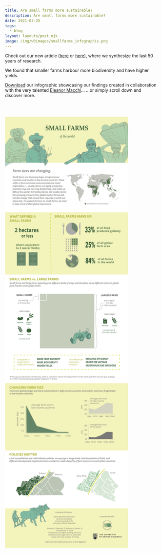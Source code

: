```yaml
---
title: Are small farms more sustainable?
description: Are small farms more sustainable?
date: 2021-03-25
tags:
  - blog
layout: layouts/post.njk
image: /img/w3images/smallfarms_infographic.png
---
```


Check out our new article ([here](https://www.nature.com/articles/s41893-021-00699-2) or [here](https://www.rdcu.be/chtQv)), where we synthesize the last 50 years of research. 

We found that smaller farms harbour more biodiversity and have higher yields.

<a href="/img/w3images/smallfarms_infographic.png" download>Download</a> our infographic showcasing our findings created in collaboration with the very talented [Eleanor Macchi](https://www.eleanormacchi.com/)... 
...or simply scroll down and discover more.

<br><br>

<img src="/img/w3images/smallfarms_infographic_web.png" style="width: 80%; height: 80%">
